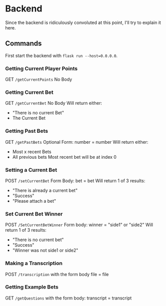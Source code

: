 # Backend
Since the backend is ridiculously convoluted at this point, I'll try to explain it here.

## Commands
First start the backend with `flask run --host=0.0.0.0`.

### Getting Current Player Points
GET
`/getCurrentPoints`
No Body

### Getting Current Bet
GET
`/getCurrentBet`
No Body
Will return either:
- "There is no current Bet"
- The Current Bet

### Getting Past Bets
GET
`/getPastBets`
Optional Form:
number = number
Will return either:
- Most x recent Bets
- All previous bets
Most recent bet will be at index 0

### Setting a Current Bet
POST
`/setCurrentBet`
Form Body:
bet = bet
Will return 1 of 3 results:
- "There is already a current bet"
- "Success"
- "Please attach a bet"

### Set Current Bet Winner
POST
`/SetCurrentBetWinner`
Form body:
winner = "side1" or "side2"
Will return 1 of 3 results:
- "There is no current bet"
- "Success"
- "Winner was not side1 or side2"

### Making a Transcription
POST
`/transcription`
with the form body
file = file

### Getting Example Bets
GET
`/getQuestions`
with the form body:
transcript = transcript
